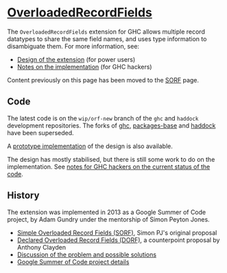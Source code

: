 # [OverloadedRecordFields](records/overloaded-record-fields)



The `OverloadedRecordFields` extension for GHC allows multiple record datatypes to share the same field names, and uses type information to disambiguate them. For more information, see:


- [Design of the extension](records/overloaded-record-fields/design) (for power users)
- [Notes on the implementation](records/overloaded-record-fields/implementation) (for GHC hackers)


Content previously on this page has been moved to the [SORF](records/overloaded-record-fields/sorf) page.


## Code



The latest code is on the `wip/orf-new` branch of the `ghc` and `haddock` development repositories.  The forks of [
ghc](https://github.com/adamgundry/ghc), [
packages-base](https://github.com/adamgundry/packages-base) and [
haddock](https://github.com/adamgundry/haddock) have been superseded.



A [
prototype implementation](https://github.com/adamgundry/records-prototype) of the design is also available.



The design has mostly stabilised, but there is still some work to do on the implementation. See [notes for GHC hackers on the current status of the code](records/overloaded-record-fields/implementation#current-status).


## History



The extension was implemented in 2013 as a Google Summer of Code project, by Adam Gundry under the mentorship of Simon Peyton Jones.


- [Simple Overloaded Record Fields (SORF)](records/overloaded-record-fields/sorf), Simon PJ's original proposal
- [Declared Overloaded Record Fields (DORF)](records/declared-overloaded-record-fields), a counterpoint proposal by Anthony Clayden
- [Discussion of the problem and possible solutions](records)
- [
  Google Summer of Code project details](http://www.google-melange.com/gsoc/project/google/gsoc2013/adamgundry/4766932662222848)
